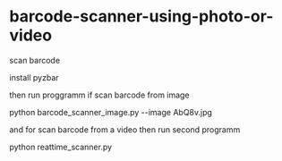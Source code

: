 # barcode-scanner-using-photo-or-video
scan barcode 


install pyzbar

then run proggramm if scan barcode from image

 python barcode_scanner_image.py --image AbQ8v.jpg
 
 and for scan barcode from a video then run second programm
 
  python reattime_scanner.py
